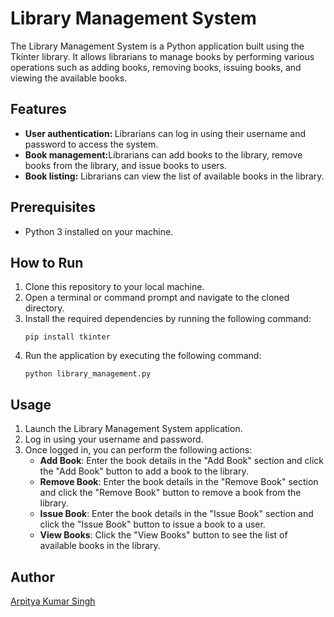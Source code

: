 # Library Management System

The Library Management System is a Python application built using the Tkinter library. It allows librarians to manage books by performing various operations such as adding books, removing books, issuing books, and viewing the available books.

## Features

- <b> User authentication: </b> Librarians can log in using their username and password to access the system.
- <b>Book management:</b>Librarians can add books to the library, remove books from the library, and issue books to users.
- <b>Book listing:</b> Librarians can view the list of available books in the library.

## Prerequisites

- Python 3 installed on your machine.

## How to Run

1. Clone this repository to your local machine.
2. Open a terminal or command prompt and navigate to the cloned directory.
3. Install the required dependencies by running the following command:
    ```
    pip install tkinter
    ```
4. Run the application by executing the following command:
    ```
    python library_management.py
    ```

## Usage

1. Launch the Library Management System application.
2. Log in using your username and password.
3. Once logged in, you can perform the following actions:
    - **Add Book**: Enter the book details in the "Add Book" section and click the "Add Book" button to add a book to the library.
    - **Remove Book**: Enter the book details in the "Remove Book" section and click the "Remove Book" button to remove a book from the library.
    - **Issue Book**: Enter the book details in the "Issue Book" section and click the "Issue Book" button to issue a book to a user.
    - **View Books**: Click the "View Books" button to see the list of available books in the library.

## Author

[Arpitya Kumar Singh](https://github.com/arpitya)
